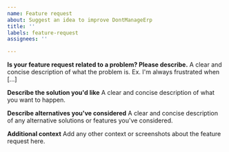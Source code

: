 ```yaml
---
name: Feature request
about: Suggest an idea to improve DontManageErp
title: ''
labels: feature-request
assignees: ''

---
```


<!--
Welcome to DontManageErp issue tracker! Before creating an issue, please heed the following:

1. This tracker should only be used to report bugs and request features / enhancements to DontManageErp
    - For questions and general support, checkout the manual https://dontmanageerp.com/docs/user/manual/en or use https://discuss.dontmanageerp.com
2. Use the search function before creating a new issue. Duplicates will be closed and directed to
   the original discussion.
3. When making a feature request, make sure to be as verbose as possible. The better you convey your message, the greater the drive to make it happen.


Please keep in mind that we get many many requests and we can't possibly work on all of them, we prioritize development based on the goals of the product and organization. Feature requests are still welcome as it helps us in research when we do decide to work on the requested feature. 

If you're in urgent need to a feature, please try the following channels to get paid developments done quickly:
1. Certified DontManageErp partners: https://dontmanageerp.com/partners 
2. Developer community on DontManageErp forums: https://discuss.dontmanageerp.com/c/developers/5 
3. Telegram group for DontManageErp/DontManage development work: https://t.me/dontmanageerp_opps 

-->

**Is your feature request related to a problem? Please describe.**
A clear and concise description of what the problem is. Ex. I'm always frustrated when [...]

**Describe the solution you'd like**
A clear and concise description of what you want to happen.

**Describe alternatives you've considered**
A clear and concise description of any alternative solutions or features you've considered.

**Additional context**
Add any other context or screenshots about the feature request here.
